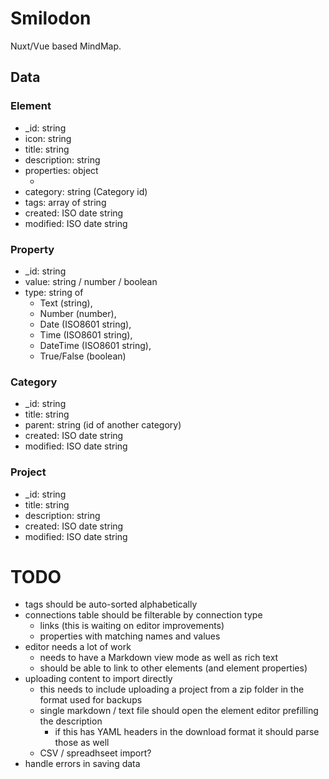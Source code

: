 
# Smilodon

Nuxt/Vue based MindMap.

## Data

### Element

- \_id: string
- icon: string
- title: string
- description: string
- properties: object
  + [key]: Property
- category: string (Category id)
- tags: array of string
- created: ISO date string
- modified: ISO date string

### Property

- \_id: string
- value: string / number / boolean
- type: string of
  + Text (string),
  + Number (number),
  + Date (ISO8601 string),
  + Time (ISO8601 string),
  + DateTime (ISO8601 string),
  + True/False (boolean)

### Category

- \_id: string
- title: string
- parent: string (id of another category)
- created: ISO date string
- modified: ISO date string

### Project

- \_id: string
- title: string
- description: string
- created: ISO date string
- modified: ISO date string

# TODO

- tags should be auto-sorted alphabetically
- connections table should be filterable by connection type
  + links (this is waiting on editor improvements)
  + properties with matching names and values
- editor needs a lot of work
  + needs to have a Markdown view mode as well as rich text
  + should be able to link to other elements (and element properties)
- uploading content to import directly
  + this needs to include uploading a project from a zip folder in the format used for backups
  + single markdown / text file should open the element editor prefilling the description
    * if this has YAML headers in the download format it should parse those as well
  + CSV / spreadhseet import?
- handle errors in saving data


